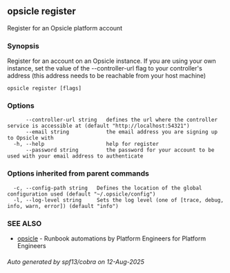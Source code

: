 ## opsicle register

Register for an Opsicle platform account

### Synopsis

Register for an account on an Opsicle instance. If you are using your own instance, set the value of the --controller-url flag to your controller's address (this address needs to be reachable from your host machine)

```
opsicle register [flags]
```

### Options

```
      --controller-url string   defines the url where the controller service is accessible at (default "http://localhost:54321")
      --email string            the email address you are signing up to Opsicle with
  -h, --help                    help for register
      --password string         the password for your account to be used with your email address to authenticate
```

### Options inherited from parent commands

```
  -c, --config-path string   Defines the location of the global configuration used (default "~/.opsicle/config")
  -l, --log-level string     Sets the log level (one of [trace, debug, info, warn, error]) (default "info")
```

### SEE ALSO

* [opsicle](cli/opsicle.md)	 - Runbook automations by Platform Engineers for Platform Engineers

###### Auto generated by spf13/cobra on 12-Aug-2025
